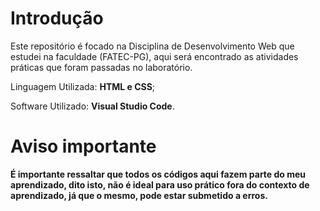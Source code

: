 # Introdução
Este repositório é focado na Disciplina de Desenvolvimento Web que estudei na faculdade (FATEC-PG), aqui será encontrado as atividades práticas que foram passadas no laboratório.

Linguagem Utilizada: **HTML e CSS**;

Software Utilizado: **Visual Studio Code**.

# Aviso importante

**É importante ressaltar que todos os códigos aqui fazem parte do meu aprendizado, dito isto, não é ideal para uso prático fora do contexto de aprendizado, já que o mesmo, pode estar submetido a erros.**
